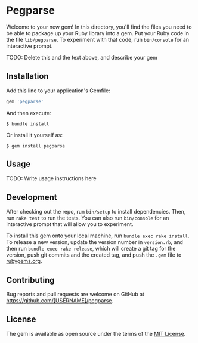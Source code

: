 # Pegparse

Welcome to your new gem! In this directory, you'll find the files you need to be able to package up your Ruby library into a gem. Put your Ruby code in the file `lib/pegparse`. To experiment with that code, run `bin/console` for an interactive prompt.

TODO: Delete this and the text above, and describe your gem

## Installation

Add this line to your application's Gemfile:

```ruby
gem 'pegparse'
```

And then execute:

    $ bundle install

Or install it yourself as:

    $ gem install pegparse

## Usage

TODO: Write usage instructions here

## Development

After checking out the repo, run `bin/setup` to install dependencies. Then, run `rake test` to run the tests. You can also run `bin/console` for an interactive prompt that will allow you to experiment.

To install this gem onto your local machine, run `bundle exec rake install`. To release a new version, update the version number in `version.rb`, and then run `bundle exec rake release`, which will create a git tag for the version, push git commits and the created tag, and push the `.gem` file to [rubygems.org](https://rubygems.org).

## Contributing

Bug reports and pull requests are welcome on GitHub at https://github.com/[USERNAME]/pegparse.

## License

The gem is available as open source under the terms of the [MIT License](https://opensource.org/licenses/MIT).
